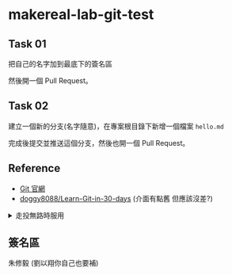 # makereal-lab-git-test

## Task 01

把自己的名字加到最底下的簽名區

然後開一個 Pull Request。

## Task 02

建立一個新的分支(名字隨意)，在專案根目錄下新增一個檔案 `hello.md`

完成後提交並推送這個分支，然後也開一個 Pull Request。

## Reference

- [Git 官網](https://git-scm.com/)
- [doggy8088/Learn-Git-in-30-days](https://github.com/doggy8088/Learn-Git-in-30-days/tree/master/zh-tw) (介面有點舊 但應該沒差?)

<details>
  <summary>走投無路時服用</summary>
  
## 教學 By ChatGPT

### ✅ Task 01 – 修改現有檔案（不需新分支）

1. Fork 本倉庫到你的 GitHub 帳號

2. Clone 到本地端

   ```bash
   git clone https://github.com/YOUR_USERNAME/makereal-lab-git-test.git
   cd git-test
   ```

3. 編輯 `README.md`，在「簽名區」最後一行加上你的名字

4. 提交並推送

   ```bash
   git add .
   git commit -m "完成 Task 01：加入簽名"
   git push origin main
   ```

5. 到 GitHub 開 Pull Request（從你的 fork 的 `main` 到原始倉庫的 `main`）

---

### 🚀 Task 02 – 建立分支與新增檔案

1. 建立並切換新分支（名稱自訂）

   ```bash
   git checkout -b task-02
   ```

2. 在專案根目錄新增 `hello.md`，寫點內容（例如 "Hello GitHub!"）

3. 提交並推送該分支

   ```bash
   git add .
   git commit -m "完成 Task 02：新增 hello.md"
   git push origin task-02
   ```

4. 到 GitHub 開 PR（從 `task-02` 分支對原始倉庫的 `main`）
</details>

## 簽名區

朱修毅 (劉以翔你自己也要補)
